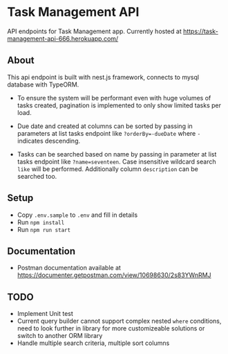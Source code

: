 # Task Management API

API endpoints for Task Management app. Currently hosted at <https://task-management-api-666.herokuapp.com/>

## About

This api endpoint is built with nest.js framework, connects to mysql database with TypeORM.

- To ensure the system will be performant even with huge volumes of tasks created, pagination is implemented to only show limited tasks per load.

- Due date and created at columns can be sorted by passing in parameters at list tasks endpoint like `?orderBy=-dueDate` where `-` indicates descending.

- Tasks can be searched based on name by passing in parameter at list tasks endpoint like `?name=seventeen`. Case insensitive wildcard search `like` will be performed. Additionally column `description` can be searched too.

## Setup

- Copy `.env.sample` to `.env` and fill in details
- Run `npm install`
- Run `npm run start`

## Documentation

- Postman documentation available at <https://documenter.getpostman.com/view/10698630/2s83YWnRMJ>

## TODO

- Implement Unit test
- Current query builder cannot support complex nested `where` conditions, need to look further in library for more customizeable solutions or switch to another ORM library
- Handle multiple search criteria, multiple sort columns
